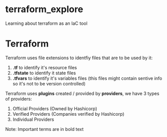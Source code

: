 # terraform_explore
Learning about terraform as an IaC tool

# Terraform
Terraform uses file extensions to identfiy files that are to be used by it:
1. **.tf** to identify it's resource files
2. **.tfstate** to identify it state files
2. **.tfvars** to identify it's variables files (this files might contain sentive info so it's not to be version controlled)

Terraform uses **plugins** created / provided by **providers**, we have 3 types of providers:
1. Official Providers (Owned by Hashicorp)
2. Verified Providers (Companies verified by Hashicorp)
3. Individual Providers

Note: Important terms are in bold text
